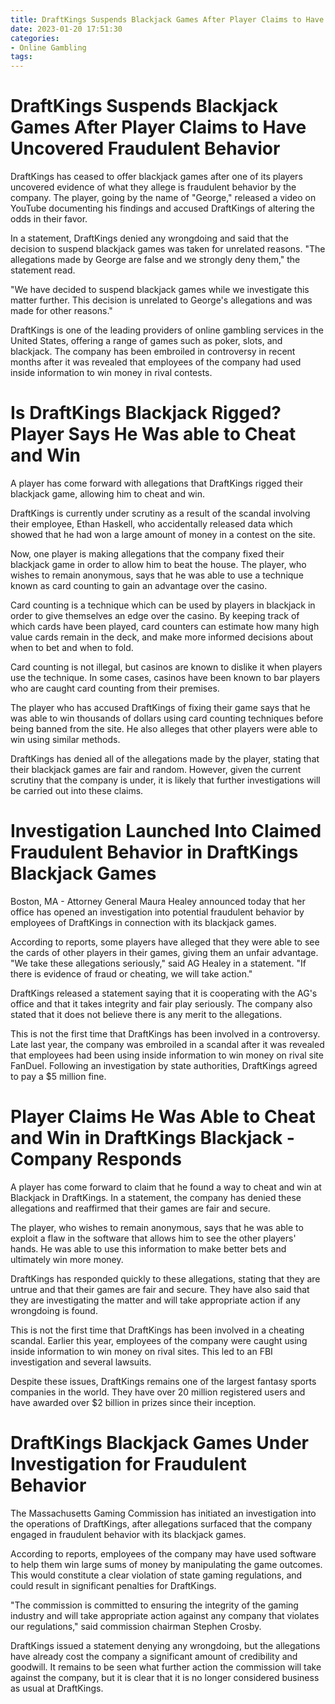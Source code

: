 ```yaml
---
title: DraftKings Suspends Blackjack Games After Player Claims to Have Uncovered Fraudulent Behavior
date: 2023-01-20 17:51:30
categories:
- Online Gambling
tags:
---
```



#  DraftKings Suspends Blackjack Games After Player Claims to Have Uncovered Fraudulent Behavior

DraftKings has ceased to offer blackjack games after one of its players uncovered evidence of what they allege is fraudulent behavior by the company. The player, going by the name of "George," released a video on YouTube documenting his findings and accused DraftKings of altering the odds in their favor.

In a statement, DraftKings denied any wrongdoing and said that the decision to suspend blackjack games was taken for unrelated reasons. "The allegations made by George are false and we strongly deny them," the statement read.

"We have decided to suspend blackjack games while we investigate this matter further. This decision is unrelated to George's allegations and was made for other reasons."

DraftKings is one of the leading providers of online gambling services in the United States, offering a range of games such as poker, slots, and blackjack. The company has been embroiled in controversy in recent months after it was revealed that employees of the company had used inside information to win money in rival contests.

#  Is DraftKings Blackjack Rigged? Player Says He Was able to Cheat and Win

A player has come forward with allegations that DraftKings rigged their blackjack game, allowing him to cheat and win.

DraftKings is currently under scrutiny as a result of the scandal involving their employee, Ethan Haskell, who accidentally released data which showed that he had won a large amount of money in a contest on the site.

Now, one player is making allegations that the company fixed their blackjack game in order to allow him to beat the house. The player, who wishes to remain anonymous, says that he was able to use a technique known as card counting to gain an advantage over the casino.

Card counting is a technique which can be used by players in blackjack in order to give themselves an edge over the casino. By keeping track of which cards have been played, card counters can estimate how many high value cards remain in the deck, and make more informed decisions about when to bet and when to fold.

Card counting is not illegal, but casinos are known to dislike it when players use the technique. In some cases, casinos have been known to bar players who are caught card counting from their premises.

The player who has accused DraftKings of fixing their game says that he was able to win thousands of dollars using card counting techniques before being banned from the site. He also alleges that other players were able to win using similar methods.

DraftKings has denied all of the allegations made by the player, stating that their blackjack games are fair and random. However, given the current scrutiny that the company is under, it is likely that further investigations will be carried out into these claims.

#  Investigation Launched Into Claimed Fraudulent Behavior in DraftKings Blackjack Games

Boston, MA - Attorney General Maura Healey announced today that her office has opened an investigation into potential fraudulent behavior by employees of DraftKings in connection with its blackjack games.

According to reports, some players have alleged that they were able to see the cards of other players in their games, giving them an unfair advantage. "We take these allegations seriously," said AG Healey in a statement. "If there is evidence of fraud or cheating, we will take action."

DraftKings released a statement saying that it is cooperating with the AG's office and that it takes integrity and fair play seriously. The company also stated that it does not believe there is any merit to the allegations.

This is not the first time that DraftKings has been involved in a controversy. Late last year, the company was embroiled in a scandal after it was revealed that employees had been using inside information to win money on rival site FanDuel. Following an investigation by state authorities, DraftKings agreed to pay a $5 million fine.

#  Player Claims He Was Able to Cheat and Win in DraftKings Blackjack - Company Responds

A player has come forward to claim that he found a way to cheat and win at Blackjack in DraftKings. In a statement, the company has denied these allegations and reaffirmed that their games are fair and secure.

The player, who wishes to remain anonymous, says that he was able to exploit a flaw in the software that allows him to see the other players' hands. He was able to use this information to make better bets and ultimately win more money.

DraftKings has responded quickly to these allegations, stating that they are untrue and that their games are fair and secure. They have also said that they are investigating the matter and will take appropriate action if any wrongdoing is found.

This is not the first time that DraftKings has been involved in a cheating scandal. Earlier this year, employees of the company were caught using inside information to win money on rival sites. This led to an FBI investigation and several lawsuits.

Despite these issues, DraftKings remains one of the largest fantasy sports companies in the world. They have over 20 million registered users and have awarded over $2 billion in prizes since their inception.

#  DraftKings Blackjack Games Under Investigation for Fraudulent Behavior

The Massachusetts Gaming Commission has initiated an investigation into the operations of DraftKings, after allegations surfaced that the company engaged in fraudulent behavior with its blackjack games.

According to reports, employees of the company may have used software to help them win large sums of money by manipulating the game outcomes. This would constitute a clear violation of state gaming regulations, and could result in significant penalties for DraftKings.

"The commission is committed to ensuring the integrity of the gaming industry and will take appropriate action against any company that violates our regulations," said commission chairman Stephen Crosby.

DraftKings issued a statement denying any wrongdoing, but the allegations have already cost the company a significant amount of credibility and goodwill. It remains to be seen what further action the commission will take against the company, but it is clear that it is no longer considered business as usual at DraftKings.